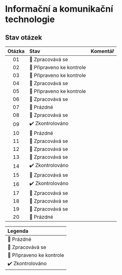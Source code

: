 # Informační a komunikační technologie

## Stav otázek
| Otázka | Stav                             | Komentář |
| :----: | :------------------------------- | :------- |
| 01     | :construction: Zpracovává se     |          |
| 02     | :pushpin: Připraveno ke kontrole |          |
| 03     | :pushpin: Připraveno ke kontrole |          |
| 04     | :construction: Zpracovává se     |          |
| 05     | :pushpin: Připraveno ke kontrole |          |
| 06     | :construction: Zpracovává se     |          |
| 07     | :black_square_button: Prázdné    |          |
| 08     | :construction: Zpracovává se     |          |
| 09     | :heavy_check_mark: Zkontrolováno |          |
| 10     | :black_square_button: Prázdné    |          |
| 11     | :construction: Zpracovává se     |          |
| 12     | :construction: Zpracovává se     |          |
| 13     | :construction: Zpracovává se     |          |
| 14     | :heavy_check_mark: Zkontrolováno |          |
| 15     | :construction: Zpracovává se     |          |
| 16     | :heavy_check_mark: Zkontrolováno |          |
| 17     | :construction: Zpracovává se     |          |
| 18     | :construction: Zpracovává se     |          |
| 19     | :construction: Zpracovává se     |          |
| 20     | :black_square_button: Prázdné    |          |

| Legenda                          |
| :------------------------------- |
| :black_square_button: Prázdné    |
| :construction: Zpracovává se     |
| :pushpin: Připraveno ke kontrole |
| :heavy_check_mark: Zkontrolováno |
